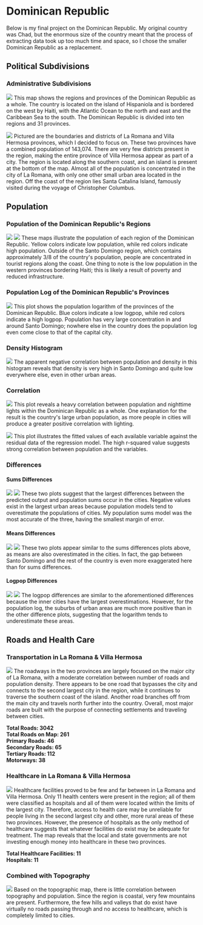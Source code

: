 # Dominican Republic

Below is my final project on the Dominican Republic. My original country was Chad, but the enormous size of the country meant that the process of extracting data took up too much time and space, so I chose the smaller Dominican Republic as a replacement.

## Political Subdivisions

### Administrative Subdivisions
![](dr.png)
This map shows the regions and provinces of the Dominican Republic as a whole. The country is located on the island of Hispaniola and is bordered on the west by Haiti, with the Atlantic Ocean to the north and east and the Caribbean Sea to the south. The Dominican Republic is divided into ten regions and 31 provinces.

![](combined.png)
Pictured are the boundaries and districts of La Romana and Villa Hermosa provinces, which I decided to focus on. These two provinces have a combined population of 143,074. There are very few districts present in the region, making the entire province of Villa Hermosa appear as part of a city. The region is located along the southern coast, and an island is present at the bottom of the map. Almost all of the population is concentrated in the city of La Romana, with only one other small urban area located in the region. Off the coast of the region lies Santa Catalina Island, famously visited during the voyage of Christopher Columbus.

## Population

### Population of the Dominican Republic's Regions
![](dom_pop19_1.png)
![](domrepublic.png)
These maps illustrate the population of each region of the Dominican Republic. Yellow colors indicate low population, while red colors indicate high population. Outside of the Santo Domingo region, which contains approximately 3/8 of the country's population, people are concentrated in tourist regions along the coast. One thing to note is the low population in the western provinces bordering Haiti; this is likely a result of poverty and reduced infrastructure.

### Population Log of the Dominican Republic's Provinces
![](dom_logpop19b.png)
This plot shows the population logarithm of the provinces of the Dominican Republic. Blue colors indicate a low logpop, while red colors indicate a high logpop. Population has very large concentration in and around Santo Domingo; nowhere else in the country does the population log even come close to that of the capital city.

### Density Histogram
![](domhistogram.png)
The apparent negative correlation between population and density in this histogram reveals that density is very high in Santo Domingo and quite low everywhere else, even in other urban areas.

### Correlation
![](domr2one.png)
This plot reveals a heavy correlation between population and nighttime lights within the Dominican Republic as a whole. One explanation for the result is the country's large urban population, as more people in cities will produce a greater positive correlation with lighting.

![](domr2two.png)
This plot illustrates the fitted values of each available variable against the residual data of the regression model. The high r-squared value suggests strong correlation between population and the variables.

### Differences
#### Sums Differences
![](diffsums.png)
![](diffsums3d.png)
These two plots suggest that the largest differences between the predicted output and population sums occur in the cities. Negative values exist in the largest urban areas because population models tend to overestimate the populations of cities. My population sums model was the most accurate of the three, having the smallest margin of error.

#### Means Differences
![](diffmeans.png)
![](diffmeans3d.png)
These two plots appear similar to the sums differences plots above, as means are also overestimated in the cities. In fact, the gap between Santo Domingo and the rest of the country is even more exaggerated here than for sums differences.

#### Logpop Differences
![](difflogpop.png)
![](difflogpop3d.png)
The logpop differences are similar to the aforementioned differences because the inner cities have the largest overestimations. However, for the population log, the suburbs of urban areas are much more positive than in the other difference plots, suggesting that the logarithm tends to underestimate these areas.

## Roads and Health Care
### Transportation in La Romana & Villa Hermosa
![](dom_roads.png)
The roadways in the two provinces are largely focused on the major city of La Romana, with a moderate correlation between number of roads and population density. There appears to be one road that bypasses the city and connects to the second largest city in the region, while it continues to traverse the southern coast of the island. Another road branches off from the main city and travels north further into the country. Overall, most major roads are built with the purpose of connecting settlements and traveling between cities.

**Total Roads: 3042**  
**Total Roads on Map: 261**  
**Primary Roads: 46**  
**Secondary Roads: 65**  
**Tertiary Roads: 112**  
**Motorways: 38**  

### Healthcare in La Romana & Villa Hermosa
![](dom_health.png)
Healthcare facilities proved to be few and far between in La Romana and Villa Hermosa. Only 11 health centers were present in the region; all of them were classified as hospitals and all of them were located within the limits of the largest city. Therefore, access to health care may be unreliable for people living in the second largest city and other, more rural areas of these two provinces. However, the presence of hospitals as the only method of healthcare suggests that whatever facilities do exist may be adequate for treatment. The map reveals that the local and state governments are not investing enough money into healthcare in these two provinces.

**Total Healthcare Facilities: 11**  
**Hospitals: 11**

### Combined with Topography
![](render.png)
Based on the topographic map, there is little correlation between topography and population. Since the region is coastal, very few mountains are present. Furthermore, the few hills and valleys that do exist have virtually no roads passing through and no access to healthcare, which is completely limited to cities.
